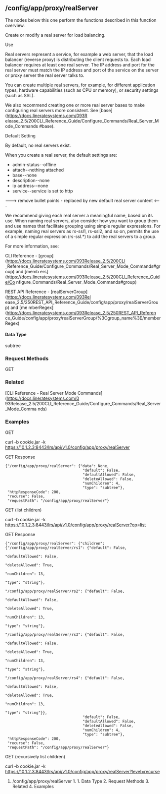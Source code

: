 ## /config/app/proxy/realServer

The nodes below this one perform the functions described in this function
overview.

Create or modify a real server for load balancing.

Use

Real servers represent a service, for example a web server, that the load
balancer (reverse proxy) is distributing the client requests to. Each load
balancer requires at least one real server. The IP address and port for the
real server must match the IP address and port of the service on the server or
proxy server the real server talks to.

You can create multiple real servers, for example, for different application
types, hardware capabilities (such as CPU or memory), or security settings
(such as SSL).

We also recommend creating one or more real server bases to make configuring
real servers more consistent. See [base](https://docs.lineratesystems.com/093R
elease_2.5/200CLI_Reference_Guide/Configure_Commands/Real_Server_Mode_Commands
#base).

Default Setting

By default, no real servers exist.

When you create a real server, the default settings are:

  * admin-status--offline
  * attach--nothing attached
  * base--none
  * description--none
  * ip address--none
  * service--service is set to http

---> remove bullet points - replaced by new default real server content <---

We recommend giving each real server a meaningful name, based on its use. When
naming real servers, also consider how you want to group them and use names
that facilitate grouping using simple regular expressions. For example, naming
real servers as rs-ssl1, rs-ssl2, and so on, permits the use of a simple
regular expression (rs-ssl.*) to add the real servers to a group.

For more information, see:

CLI Reference - [group](https://docs.lineratesystems.com/093Release_2.5/200CLI
_Reference_Guide/Configure_Commands/Real_Server_Mode_Commands#group) and [memb
ers](https://docs.lineratesystems.com/093Release_2.5/200CLI_Reference_Guide/Co
nfigure_Commands/Real_Server_Mode_Commands#group)

REST API Reference - [realServerGroup](https://docs.lineratesystems.com/093Rel
ease_2.5/250REST_API_Reference_Guide/config/app/proxy/realServerGroup) and [me
mberRegex](https://docs.lineratesystems.com/093Release_2.5/250REST_API_Referen
ce_Guide/config/app/proxy/realServerGroup/%3Cgroup_name%3E/memberRegex)

#### Data Type

subtree

### Request Methods

GET

### Related

[CLI Reference - Real Server Mode Commands](https://docs.lineratesystems.com/0
93Release_2.5/200CLI_Reference_Guide/Configure_Commands/Real_Server_Mode_Comma
nds)

### Examples

GET

curl -b cookie.jar -k
https://10.1.2.3:8443/lrs/api/v1.0/config/app/proxy/realServer

GET Response

    
    
    {"/config/app/proxy/realServer": {"data": None,
                                       "default": False,
                                       "defaultAllowed": False,
                                       "deleteAllowed": False,
                                       "numChildren": 4,
                                       "type": "subtree"},
     "httpResponseCode": 200,
     "recurse": False,
     "requestPath": "/config/app/proxy/realServer"}
    

GET (list children)

curl -b cookie.jar -k
https://10.1.2.3:8443/lrs/api/v1.0/config/app/proxy/realServer?op=list

GET Response

    
    
    {"/config/app/proxy/realServer": {"children": {"/config/app/proxy/realServer/rs1": {"default": False,
                                                                                                "defaultAllowed": False,
                                                                                                "deleteAllowed": True,
                                                                                                "numChildren": 13,
                                                                                                "type": "string"},
                                                     "/config/app/proxy/realServer/rs2": {"default": False,
                                                                                                "defaultAllowed": False,
                                                                                                "deleteAllowed": True,
                                                                                                "numChildren": 13,
                                                                                                "type": "string"},
                                                     "/config/app/proxy/realServer/rs3": {"default": False,
                                                                                                "defaultAllowed": False,
                                                                                                "deleteAllowed": True,
                                                                                                "numChildren": 13,
                                                                                                "type": "string"},
                                                     "/config/app/proxy/realServer/rs4": {"default": False,
                                                                                                "defaultAllowed": False,
                                                                                                "deleteAllowed": True,
                                                                                                "numChildren": 13,
                                                                                                "type": "string"}},
                                       "default": False,
                                       "defaultAllowed": False,
                                       "deleteAllowed": False,
                                       "numChildren": 4,
                                       "type": "subtree"},
     "httpResponseCode": 200,
     "recurse": False,
     "requestPath": "/config/app/proxy/realServer"}
    

GET (recursively list children)

curl -b cookie.jar -k
https://10.1.2.3:8443/lrs/api/v1.0/config/app/proxy/realServer?level=recurse

  1. /config/app/proxy/realServer
    1.       1. Data Type
    2. Request Methods
    3. Related
    4. Examples

